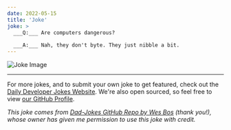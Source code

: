 ```yaml
---
date: 2022-05-15
title: 'Joke'
joke: >
  ___Q:___ Are computers dangerous?
  
  ___A:___ Nah, they don't byte. They just nibble a bit.
---
```



![Joke Image](https://private.xtrp.io/projects/DailyDeveloperJokes/public_image_server/images/5e1258f70cd7f.png)

---

For more jokes, and to submit your own joke to get featured, check out the [Daily Developer Jokes Website](https://dailydeveloperjokes.github.io/). We're also open sourced, so feel free to view [our GitHub Profile](https://github.com/dailydeveloperjokes).


_This joke comes from [Dad-Jokes GitHub Repo by Wes Bos](https://github.com/wesbos/dad-jokes) (thank you!), whose owner has given me permission to use this joke with credit._

<!--
Joke text:
**Q:** Are computers dangerous?

**A:** Nah, they don't byte. They just nibble a bit.
 -->


